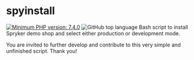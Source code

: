 # spyinstall

[![Minimum PHP version: 7.4.0](https://img.shields.io/badge/php-7.4.0%2B-blue.svg?label=PHP)](https://packagist.org/packages/php-censor/php-censor)
<img alt="GitHub top language" src="https://img.shields.io/github/languages/top/svenadler-diva-e/spyinstall">
Bash script to install Spryker demo shop and select either production or development mode.


You are invited to further develop and contribute to this very simple and unfinished script. Thank you!
